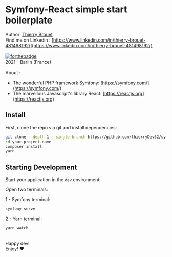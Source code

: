 # Symfony-React simple start boilerplate

Author: [Thierry Brouet](https://github.com/thierryDev62)
<br>
Find me on Linkedin : [https://www.linkedin.com/in/thierry-brouet-481498192/](https://www.linkedin.com/in/thierry-brouet-481498192/)
<br>
<br>
[![forthebadge](https://forthebadge.com/images/badges/open-source.svg)](https://forthebadge.com)
<br>
2021 - Barlin (France)
<br>
<br>
About :
<br>
- The wonderful PHP framework Symfony: [https://symfony.com/](https://symfony.com/)
- The marvellous Javascript's library React: [https://reactjs.org](https://reactjs.org)

## Install
First, clone the repo via git and install dependencies:

```bash
git clone --depth 1 --single-branch https://github.com/thierryDev62/symfony-react-boilerplate.git your-project-name
cd your-project-name
composer install
yarn
```

## Starting Development

Start your application in the `dev` environment:

  Open two terminals:

1 - Symfony terminal:
```bash
symfony serve
```

2 - Yarn terminal:
```bash
yarn watch
```
<br>
Happy dev!
<br>
Enjoy! &#10084;
